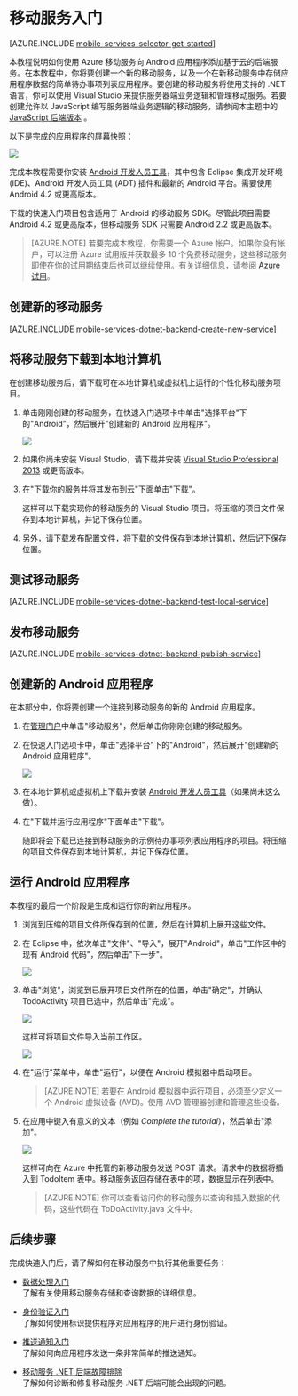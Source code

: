 <properties pageTitle="使用 Azure 移动服务开发 Android 应用程序入门" description="遵照本教程开始使用 Azure 移动服务进行 Android 开发。" services="mobile-services" documentationCenter="android" authors="RickSaling" manager="dwrede" editor=""/>

<tags ms.service="mobile-services" ms.date="02/13/2015" wacn.date="04/15/2015"/>

# <a name="getting-started"> </a>移动服务入门

[AZURE.INCLUDE [mobile-services-selector-get-started](../includes/mobile-services-selector-get-started-EC.md)]

本教程说明如何使用 Azure 移动服务向 Android 应用程序添加基于云的后端服务。在本教程中，你将要创建一个新的移动服务，以及一个在新移动服务中存储应用程序数据的简单待办事项列表应用程序。要创建的移动服务将使用支持的 .NET 语言，你可以使用 Visual Studio 来提供服务器端业务逻辑和管理移动服务。若要创建允许以 JavaScript 编写服务器端业务逻辑的移动服务，请参阅本主题中的 [JavaScript 后端版本](/documentation/articles/mobile-services-android-get-started-EC/) 。

以下是完成的应用程序的屏幕快照：

![][0]

完成本教程需要你安装 [Android 开发人员工具][Android SDK]，其中包含 Eclipse 集成开发环境 (IDE)、Android 开发人员工具 (ADT) 插件和最新的 Android 平台。需要使用 Android 4.2 或更高版本。

下载的快速入门项目包含适用于 Android 的移动服务 SDK。尽管此项目需要 Android 4.2 或更高版本，但移动服务 SDK 只需要 Android 2.2 或更高版本。

> [AZURE.NOTE] 若要完成本教程，你需要一个 Azure 帐户。如果你没有帐户，可以注册 Azure 试用版并获取最多 10 个免费移动服务，这些移动服务即使在你的试用期结束后也可以继续使用。有关详细信息，请参阅 [Azure 试用](/pricing/1rmb-trial/)。

## <a name="create-new-service"> </a>创建新的移动服务

[AZURE.INCLUDE [mobile-services-dotnet-backend-create-new-service](../includes/mobile-services-dotnet-backend-create-new-service.md)]

## 将移动服务下载到本地计算机

在创建移动服务后，请下载可在本地计算机或虚拟机上运行的个性化移动服务项目。

1. 单击刚刚创建的移动服务，在快速入门选项卡中单击"选择平台"下的"Android"，然后展开"创建新的 Android 应用程序"。

	![][1]  

2. 如果你尚未安装 Visual Studio，请下载并安装 [Visual Studio Professional 2013](http://www.visualstudio.com/downloads/download-visual-studio-vs#d-professional) 或更高版本。

3. 在"下载你的服务并将其发布到云"下面单击"下载"。

	这样可以下载实现你的移动服务的 Visual Studio 项目。将压缩的项目文件保存到本地计算机，并记下保存位置。

4. 另外，请下载发布配置文件，将下载的文件保存到本地计算机，然后记下保存位置。

## 测试移动服务

[AZURE.INCLUDE [mobile-services-dotnet-backend-test-local-service](../includes/mobile-services-dotnet-backend-test-local-service.md)]

## 发布移动服务

[AZURE.INCLUDE [mobile-services-dotnet-backend-publish-service](../includes/mobile-services-dotnet-backend-publish-service.md)]

## 创建新的 Android 应用程序

在本部分中，你将要创建一个连接到移动服务的新的 Android 应用程序。

1. 在[管理门户]中单击"移动服务"，然后单击你刚刚创建的移动服务。

2. 在快速入门选项卡中，单击"选择平台"下的"Android"，然后展开"创建新的 Android 应用程序"。

	![][2]  

3. 在本地计算机或虚拟机上下载并安装 [Android 开发人员工具][Android SDK]（如果尚未这么做）。

4. 在"下载并运行应用程序"下面单击"下载"。

  	随即将会下载已连接到移动服务的示例待办事项列表应用程序的项目。将压缩的项目文件保存到本地计算机，并记下保存位置。

## 运行 Android 应用程序

本教程的最后一个阶段是生成和运行你的新应用程序。

1. 浏览到压缩的项目文件所保存到的位置，然后在计算机上展开这些文件。

2. 在 Eclipse 中，依次单击"文件"、"导入"，展开"Android"，单击"工作区中的现有 Android 代码"，然后单击"下一步"。

 	![][14]

3. 单击"浏览"，浏览到已展开项目文件所在的位置，单击"确定"，并确认 TodoActivity 项目已选中，然后单击"完成"。

 	![][15]

	这样可将项目文件导入当前工作区。

   	![][8]

4. 在"运行"菜单中，单击"运行"，以便在 Android 模拟器中启动项目。

	> [AZURE.NOTE] 若要在 Android 模拟器中运行项目，必须至少定义一个 Android 虚拟设备 (AVD)。使用 AVD 管理器创建和管理这些设备。

5. 在应用中键入有意义的文本（例如 _Complete the tutorial_），然后单击"添加"。

   	![][10]

   	这样可向在 Azure 中托管的新移动服务发送 POST 请求。请求中的数据将插入到 TodoItem 表中。移动服务返回存储在表中的项，数据显示在列表中。

	> [AZURE.NOTE] 你可以查看访问你的移动服务以查询和插入数据的代码，这些代码在 ToDoActivity.java 文件中。

<!--This shows how to run your new client app against the mobile service running in Azure. Before you can test the Android app with the mobile service running on a local computer, you must configure the Web server and firewall to allow access from your Android development computer. For more information, see [Configure the local web server to allow connections to a local mobile service](/documentation/articles/mobile-services-dotnet-backend-how-to-configure-iis-express).-->

## <a name="next-steps"> </a>后续步骤
完成快速入门后，请了解如何在移动服务中执行其他重要任务：

* [数据处理入门]
  <br/>了解有关使用移动服务存储和查询数据的详细信息。

* [身份验证入门]
  <br/>了解如何使用标识提供程序对应用程序的用户进行身份验证。

* [推送通知入门]
  <br/>了解如何向应用程序发送一条非常简单的推送通知。

* [移动服务 .NET 后端故障排除]
  <br/> 了解如何诊断和修复移动服务 .NET 后端可能会出现的问题。

<!-- Anchors. -->
[移动服务入门]:#getting-started
[创建新的移动服务]:#create-new-service
[定义移动服务实例]:#define-mobile-service-instance
[后续步骤]:#next-steps

<!-- Images. -->
[0]: ./media/mobile-services-dotnet-backend-android-get-started/mobile-quickstart-completed-android.png
[1]: ./media/mobile-services-dotnet-backend-android-get-started/mobile-quickstart-steps-vs-EC.png
[2]: ./media/mobile-services-dotnet-backend-android-get-started/mobile-quickstart-steps-android-EC.png


[6]: ./media/mobile-services-dotnet-backend-android-get-started/mobile-portal-quickstart-android.png
[7]: ./media/mobile-services-dotnet-backend-android-get-started/mobile-quickstart-steps-android.png
[8]: ./media/mobile-services-dotnet-backend-android-get-started/mobile-eclipse-quickstart.png

[10]: ./media/mobile-services-dotnet-backend-android-get-started/mobile-quickstart-startup-android.png
[11]: ./media/mobile-services-dotnet-backend-android-get-started/mobile-data-tab.png
[12]: ./media/mobile-services-dotnet-backend-android-get-started/mobile-data-browse.png

[14]: ./media/mobile-services-dotnet-backend-android-get-started/mobile-services-import-android-workspace.png
[15]: ./media/mobile-services-dotnet-backend-android-get-started/mobile-services-import-android-project.png

<!-- URLs. -->
[数据处理入门]: /documentation/articles/mobile-services-dotnet-backend-android-get-started-data
[身份验证入门]: /documentation/articles/mobile-services-dotnet-backend-android-get-started-users
[推送通知入门]: /documentation/articles/mobile-services-dotnet-backend-android-get-started-push
[Android SDK]: http://developer.android.com/sdk/
[移动服务 Android SDK]: https://github.com/Azure/azure-mobile-services/blob/master/CHANGELOG.ios.md#sdk-downloads
[移动服务 .NET 后端故障排除]: /documentation/articles/mobile-services-dotnet-backend-how-to-troubleshoot/

[管理门户]: https://manage.windowsazure.cn/

<!--HONumber=50-->
